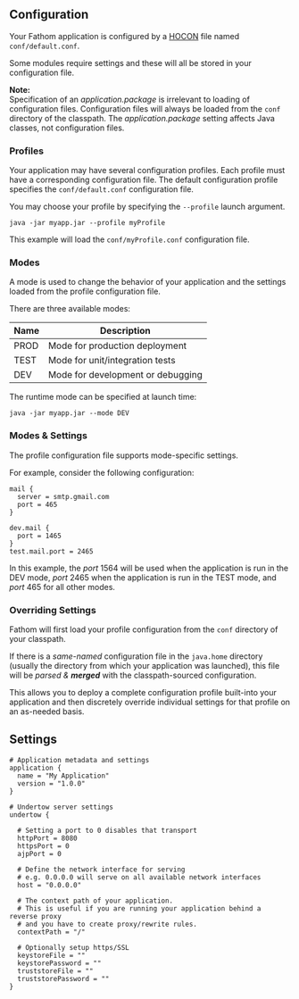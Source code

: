 ## Configuration

Your Fathom application is configured by a [HOCON] file named `conf/default.conf`.

Some modules require settings and these will all be stored in your configuration file.

**Note:**<br/>
Specification of an *application.package* is irrelevant to loading of configuration files.  Configuration files will always be loaded from the `conf` directory of the classpath.  The *application.package* setting affects Java classes, not configuration files.

### Profiles

Your application may have several configuration profiles.  Each profile must have a corresponding configuration file.  The default configuration profile specifies the `conf/default.conf` configuration file.

You may choose your profile by specifying the `--profile` launch argument.

```
java -jar myapp.jar --profile myProfile
```

This example will load the `conf/myProfile.conf` configuration file.

### Modes

A mode is used to change the behavior of your application and the settings loaded from the profile configuration file.

There are three available modes:

| Name | Description                       |
|------|-----------------------------------|
| PROD | Mode for production deployment    |
| TEST | Mode for unit/integration tests   |
| DEV  | Mode for development or debugging |

The runtime mode can be specified at launch time:

```
java -jar myapp.jar --mode DEV
```

### Modes & Settings

The profile configuration file supports mode-specific settings.

For example, consider the following configuration:

```hocon
mail {
  server = smtp.gmail.com
  port = 465
}

dev.mail {
  port = 1465
}
test.mail.port = 2465
```

In this example, the *port* 1564 will be used when the application is run in the DEV mode, *port* 2465 when the application is run in the TEST mode, and *port* 465 for all other modes.

### Overriding Settings

Fathom will first load your profile configuration from the `conf` directory of your classpath.

If there is a *same-named* configuration file in the `java.home` directory (usually the directory from which your application was launched), this file will be *parsed & **merged*** with the classpath-sourced configuration.

This allows you to deploy a complete configuration profile built-into your application and then discretely override individual settings for that profile on an as-needed basis.

## Settings

```hocon
# Application metadata and settings
application {
  name = "My Application"
  version = "1.0.0"
}

# Undertow server settings
undertow {

  # Setting a port to 0 disables that transport
  httpPort = 8080
  httpsPort = 0
  ajpPort = 0

  # Define the network interface for serving
  # e.g. 0.0.0.0 will serve on all available network interfaces
  host = "0.0.0.0"

  # The context path of your application.
  # This is useful if you are running your application behind a reverse proxy
  # and you have to create proxy/rewrite rules.
  contextPath = "/"

  # Optionally setup https/SSL
  keystoreFile = ""
  keystorePassword = ""
  truststoreFile = ""
  truststorePassword = ""
}
```

[HOCON]: https://github.com/typesafehub/config/blob/master/README.md
